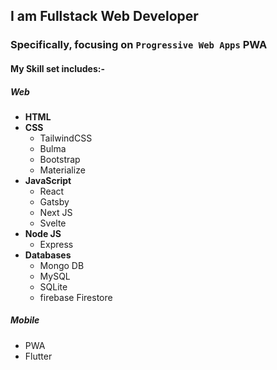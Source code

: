 ## I am Fullstack Web Developer
### Specifically, focusing on `Progressive Web Apps` **PWA**

#### My Skill set includes:-

##### Web
- **HTML**
- **CSS**
  - TailwindCSS
  - Bulma 
  - Bootstrap
  - Materialize
- **JavaScript**
  - React
   - Gatsby
   - Next JS
  - Svelte
- **Node JS**
  - Express
- **Databases**
  - Mongo DB
  - MySQL
  - SQLite
  - firebase Firestore
##### Mobile
 - PWA
 - Flutter
 

